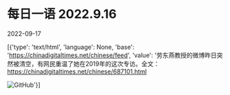 # 每日一语 2022.9.16

2022-09-17

[{'type': 'text/html', 'language': None, 'base': 'https://chinadigitaltimes.net/chinese/feed', 'value': '劳东燕教授的微博昨日突然被清空，有网民重温了她在2019年的这次专访。全文：https://chinadigitaltimes.net/chinese/687101.html

![GitHub](https://chinadigitaltimes.net/chinese/files/2022/09/image-1663372564760.png)'}]